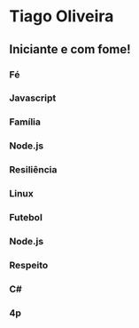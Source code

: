 


# Tiago Oliveira 

## Iniciante e com fome!

### Fé
### Javascript
### Família
### Node.js
### Resiliência
### Linux
### Futebol
### Node.js 
### Respeito
### C#
### 4p
